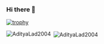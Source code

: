 ### Hi there 👋

[![trophy](https://github-profile-trophy.vercel.app/?username=AdityaLad2004)](https://github.com/AdityaLad2004/github-profile-trophy)

<p><img align="left" src="https://github-readme-stats.vercel.app/api/top-langs?username=AdityaLad2004&show_icons=true&locale=en&layout=compact" alt="AdityaLad2004" /></p>

<p>&nbsp;<img align="center" src="https://github-readme-stats.vercel.app/api?username=AdityaLad2004&show_icons=true&locale=en" alt="AdityaLad2004" /></p>
